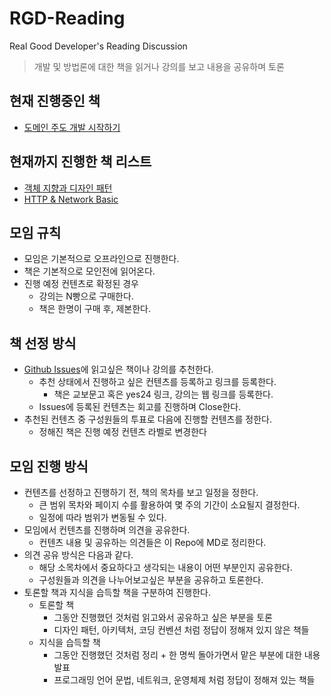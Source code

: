 # RGD-Reading

Real Good Developer's Reading Discussion
> 개발 및 방법론에 대한 책을 읽거나 강의를 보고 내용을 공유하며 토론

## 현재 진행중인 책

* [도메인 주도 개발 시작하기]

## 현재까지 진행한 책 리스트

* [객체 지향과 디자인 패턴]
* [HTTP & Network Basic]

## 모임 규칙

* 모임은 기본적으로 오프라인으로 진행한다.
* 책은 기본적으로 모인전에 읽어온다.
* 진행 예정 컨텐츠로 확정된 경우
  * 강의는 N빵으로 구매한다.
  * 책은 한명이 구매 후, 제본한다.

## 책 선정 방식

* [Github Issues]에 읽고싶은 책이나 강의를 추천한다.
  * 추천 상태에서 진행하고 싶은 컨텐츠를 등록하고 링크를 등록한다.
    * 책은 교보문고 혹은 yes24 링크, 강의는 웹 링크를 등록한다.
  * Issues에 등록된 컨텐츠는 회고를 진행하며 Close한다.
* 추천된 컨텐츠 중 구성원들의 투표로 다음에 진행할 컨텐츠를 정한다.
  * 정해진 책은 진행 예정 컨텐츠 라벨로 변경한다

## 모임 진행 방식

* 컨텐츠를 선정하고 진행하기 전, 책의 목차를 보고 일정을 정한다.
  * 큰 범위 목차와 페이지 수를 활용하여 몇 주의 기간이 소요될지 결정한다.
  * 일정에 따라 범위가 변동될 수 있다.
* 모임에서 컨텐츠를 진행하며 의견을 공유한다.
  * 컨텐츠 내용 및 공유하는 의견들은 이 Repo에 MD로 정리한다.
* 의견 공유 방식은 다음과 같다.
  * 해당 소목차에서 중요하다고 생각되는 내용이 어떤 부분인지 공유한다.
  * 구성원들과 의견을 나누어보고싶은 부분을 공유하고 토론한다.
* 토론할 책과 지식을 습득할 책을 구분하여 진행한다.
  * 토론할 책
    * 그동안 진행했던 것처럼 읽고와서 공유하고 싶은 부분을 토론
    * 디자인 패턴, 아키텍처, 코딩 컨벤션 처럼 정답이 정해져 있지 않은 책들
  * 지식을 습득할 책
    * 그동안 진행했던 것처럼 정리 + 한 명씩 돌아가면서 맡은 부분에 대한 내용 발표
    * 프로그래밍 언어 문법, 네트워크, 운영체제 처럼 정답이 정해져 있는 책들

<!-- Link -->
[Github Issues]: https://github.com/Good-Developer-9492/RGD-Reading/issues
[객체 지향과 디자인 패턴]: /객체지향과%20디자인패턴
[HTTP & Network Basic]: /HTTP%20&%20Network%20Basic
[도메인 주도 개발 시작하기]: /도메인주도개발시작하기